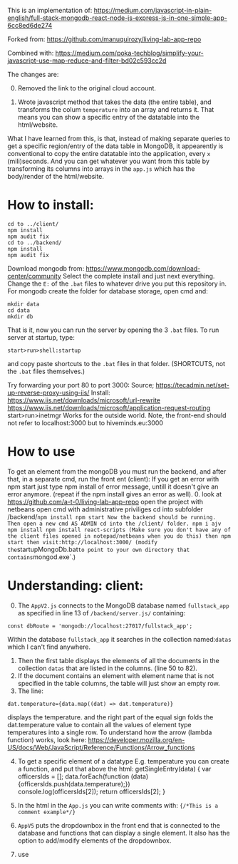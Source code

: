 This is an implementation of: https://medium.com/javascript-in-plain-english/full-stack-mongodb-react-node-js-express-js-in-one-simple-app-6cc8ed6de274

Forked from: https://github.com/manuquirozy/living-lab-app-repo

Combined with: https://medium.com/poka-techblog/simplify-your-javascript-use-map-reduce-and-filter-bd02c593cc2d

The changes are:

0. Removed the link to the original cloud account.

1. Wrote javascript method that takes the data (the entire table), and transforms the colum  `temperature` into an array and returns it.
That means you can show a specific entry of the datatable into the html/website.

What I have learned from this, is that, instead of making separate queries to get a specific region/entry of the data table in MongoDB, it appearently is conventional to copy the entire datatable into the application, every `x` (mili)seconds. And you can get whatever you want from this table by transforming its columns into arrays in the `app.js` which has the body/render of the html/website.

# How to install:
```
cd to ../client/
npm install
npm audit fix
cd to ../backend/
npm install
npm audit fix
```
Download mongodb from: https://www.mongodb.com/download-center/community
Select the complete install and just next everything.
Change the `E:` of the `.bat` files to whatever drive you put this repository in.
For mongodb create the folder for database storage, open cmd and:
```cd c:
mkdir data
cd data
mkdir db
```
That is it, now you can run the server by opening the 3 `.bat` files. 
To run server at startup, type:
```
start>run>shell:startup
```
and copy paste shortcuts to the `.bat` files in that folder. (SHORTCUTS, not the `.bat` files themselves.)

Try forwarding your port 80 to port 3000:
Source; https://tecadmin.net/set-up-reverse-proxy-using-iis/
Install:
https://www.iis.net/downloads/microsoft/url-rewrite
https://www.iis.net/downloads/microsoft/application-request-routing
start>run>inetmgr
Works for the outside world. Note, the front-end should not refer to localhost:3000 but to hiveminds.eu:3000

# How to use
To get an element from the mongoDB you must run the backend, and after that, in a separate cmd, run the front ent (client):
 If you get an error with npm start just type npm install <keyword> of error message, untill it doesn't give an error anymore. (repeat if the npm install gives an error as well).
0. look at https://github.com/a-t-0/living-lab-app-repo
open the project with netbeans
open cmd with administrative priviliges 
cd into subfolder /backend/`
npm install
npm start
Now the backend should be running. 
Then open a new cmd AS ADMIN
cd into the /client/ folder.
npm i ajv
npm install
npm install react-scripts
(Make sure you don't have any of the client files opened in notepad/netbeans when you do this)
then npm start then visit:http://localhost:3000/
(modify the `startupMongoDb.bat` to point to your own directory that contains `mongod.exe`.)

# Understanding: client: 
0. The `AppV2.js` connects to the MongoDB database named `fullstack_app` as specified in line 13 of `/backend/server.js/` containing:
```
const dbRoute = 'mongodb://localhost:27017/fullstack_app';
```
Within the database `fullstack_app` it searches in the collection named:`datas` which I can't find anywhere.  
1. Then the first table displays the elements of all the documents in the collection `datas` that are listed in the columns.  (line 50 to 82).
2. If the document contains an element with element name that is not specified in the table columns, the table will just show an empty row.
3. The line:
```
dat.temperature={data.map((dat) => dat.temperature)}
```
displays the temperature. and the right part of the equal sign folds the dat.temperature value to contain all the values of element type temperatures into a single row.
To understand how the arrow (lambda function) works, look here: https://developer.mozilla.org/en-US/docs/Web/JavaScript/Reference/Functions/Arrow_functions


4. To get a specific element of a datatype E.g. temperature you can create a function, and put that above the html:
getSingleEntry(data) {
        var officersIds = [];
        data.forEach(function (data) {officersIds.push(data.temperature);})   
        console.log(officersIds[2]);
        return officersIds[2];
    }
5. In the html in the `App.js` you can write comments with: `{/*This is a comment example*/}`
6. `AppV5` puts the dropdownbox in the front end that is connected to the database and functions that can display a single element. It also has the option to add/modify elements of the dropdownbox.
7. use <script> to hide the output of a computation. The result is stored beyond/after the scope of the script.
8. `AppV8` : Made anyonymous function which is only called upon button click, using: https://stackoverflow.com/questions/14425397/onclick-function-runs-automatically 
9. `AppV9` Made a function that is not executed on loading site, passes parameter and is called on click, using: https://upmostly.com/tutorials/pass-a-parameter-through-onclick-in-react
10. `AppV10` Fills a dropdownbox with the column `Temperature` of a collection named datas in db `fullstack_app`.
11. You can make a backup of your mongoDB collections after you have downloaded the tools from: https://www.mongodb.com/download-center/community?jmp=docs
To export db, see instructions at: https://docs.mongodb.com/manual/reference/program/mongoexport/ use: mongoexport --collection=<collection name>
11.a Connection string = mongodb://localhost:27017/?readPreference=primary&appname=MongoDB%20Compass%20Community&ssl=false
11.b To run the server, use first create `c:/data\db`, then add `C:\Program Files\MongoDB\Server\4.2\bin` to path in environment variables `path`.
11.c then run `mongod.exe` (note the d.)
11.d In the future add C:\Program Files\MongoDB\Server\4.2\bin/mongod.exe to startup on your server.
12. To implement (one)/many to many relations just enter the document id to each respective collection, as explained in: http://blog.markstarkman.com/blog/2011/09/15/mongodb-many-to-many-relationship-data-modeling/
12.a so at university, add all the id's of the faculty, then at faculty, add the university.
12.b then at faculty, add bachelor and master, then at bachelor add faculty.
12.c then at e.g. bachelor, add courses, at courses at bachelor (OR master).

13. You can automate starting up the mongdb server with: 

14.a YOu can select the database in file: /backend/server.js 
14.b You can select the collection `faculties` in file `/backend/faculties.js` in line: `module.exports = mongoose.model("faculties", Faculties);`
14.c To read from a different collections from a single database, add the collections to the state, create a separate link in `server.js` and read it separately in `app.js`
14.d shown in: https://github.com/a-t-0/living-lab-app-repo/commit/0ccb45ed31e4d90648ba575b79caaae2dd2aa675

15. Working add to uni in: https://github.com/a-t-0/living-lab-app-repo/commit/a176a348d828167991010d41ba042b5f4fd985f8

17. `AppV17` has a function call from another method. Note these methods are not (yet classes), because I was not (yet) able to call a method/function from another class from another file. The example call is performed from file `test.js` at the top of `AppV17.js`. Now the `FormatChecks`,`ModifyDropdowns` and `getUniversities` to `getCourses` methods can be modified and put into another file.
18. `AppV18` contains the functionalities of FormatChecks, PutDataInDb sperated into files and cleaned commented code.
19. `AppV19` contains the first attemt to populate the dropdownboxes with university data.
20. `AppV20` contains the code to fill the dropdownbox with all faculty names. (To pass an array of something to a function, just pass the exact same thing that prints the row of the array content, e.g.:
```
<button onClick={() => ModifyDropdowns.fillDropdownWithArr(faculties.map((dat) => dat.name))}>Greet</button>	
```
21. `AppV21` Implemented an automatic update in ModifyDropdownsV0 of the dropdownbox to which an entry has been added.
22. `AppV22` Read the current value from the dropdownbox with `selectBox.options[selectBox.selectedIndex].label` in `ModifyDropdownsV0`. 
23. `AppV23` Has the verification question implemented that asks the user whether the dropdownboxes are matching the new faculty/masters/bachelors/course.
24. `AppV24` Has a separate periodic loop that checks for new entries to the system, and implements the many-to-many database relations.